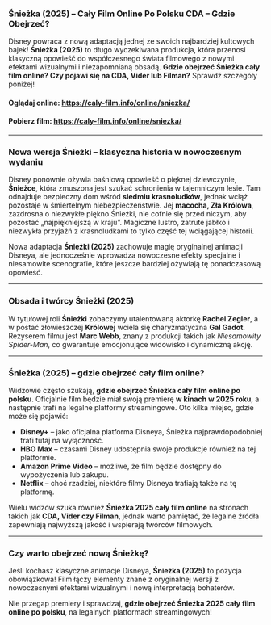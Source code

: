 ### **Śnieżka (2025) – Cały Film Online Po Polsku CDA – Gdzie Obejrzeć?**  

Disney powraca z nową adaptacją jednej ze swoich najbardziej kultowych bajek! **Śnieżka (2025)** to długo wyczekiwana produkcja, która przenosi klasyczną opowieść do współczesnego świata filmowego z nowymi efektami wizualnymi i niezapomnianą obsadą. **Gdzie obejrzeć Śnieżka cały film online? Czy pojawi się na CDA, Vider lub Filman?** Sprawdź szczegóły poniżej!  

#### Oglądaj online: https://caly-film.info/online/sniezka/
#### Pobierz film:   https://caly-film.info/online/sniezka/
---

### **Nowa wersja Śnieżki – klasyczna historia w nowoczesnym wydaniu**  

Disney ponownie ożywia baśniową opowieść o pięknej dziewczynie, **Śnieżce**, która zmuszona jest szukać schronienia w tajemniczym lesie. Tam odnajduje bezpieczny dom wśród **siedmiu krasnoludków**, jednak wciąż pozostaje w śmiertelnym niebezpieczeństwie. Jej **macocha, Zła Królowa**, zazdrosna o niezwykłe piękno Śnieżki, nie cofnie się przed niczym, aby pozostać „najpiękniejszą w kraju”. Magiczne lustro, zatrute jabłko i niezwykła przyjaźń z krasnoludkami to tylko część tej wciągającej historii.  

Nowa adaptacja **Śnieżki (2025)** zachowuje magię oryginalnej animacji Disneya, ale jednocześnie wprowadza nowoczesne efekty specjalne i niesamowite scenografie, które jeszcze bardziej ożywiają tę ponadczasową opowieść.  

---

### **Obsada i twórcy Śnieżki (2025)**  

W tytułowej roli **Śnieżki** zobaczymy utalentowaną aktorkę **Rachel Zegler**, a w postać złowieszczej **Królowej** wciela się charyzmatyczna **Gal Gadot**. Reżyserem filmu jest **Marc Webb**, znany z produkcji takich jak *Niesamowity Spider-Man*, co gwarantuje emocjonujące widowisko i dynamiczną akcję.  

---

### **Śnieżka (2025) – gdzie obejrzeć cały film online?**  

Widzowie często szukają, **gdzie obejrzeć Śnieżka cały film online po polsku**. Oficjalnie film będzie miał swoją premierę **w kinach w 2025 roku**, a następnie trafi na legalne platformy streamingowe. Oto kilka miejsc, gdzie może się pojawić:  

- **Disney+** – jako oficjalna platforma Disneya, Śnieżka najprawdopodobniej trafi tutaj na wyłączność.  
- **HBO Max** – czasami Disney udostępnia swoje produkcje również na tej platformie.  
- **Amazon Prime Video** – możliwe, że film będzie dostępny do wypożyczenia lub zakupu.  
- **Netflix** – choć rzadziej, niektóre filmy Disneya trafiają także na tę platformę.  

Wielu widzów szuka również **Śnieżka 2025 cały film online** na stronach takich jak **CDA, Vider czy Filman**, jednak warto pamiętać, że legalne źródła zapewniają najwyższą jakość i wspierają twórców filmowych.  

---

### **Czy warto obejrzeć nową Śnieżkę?**  

Jeśli kochasz klasyczne animacje Disneya, **Śnieżka (2025)** to pozycja obowiązkowa! Film łączy elementy znane z oryginalnej wersji z nowoczesnymi efektami wizualnymi i nową interpretacją bohaterów.  

Nie przegap premiery i sprawdzaj, **gdzie obejrzeć Śnieżka 2025 cały film online po polsku**, na legalnych platformach streamingowych!

